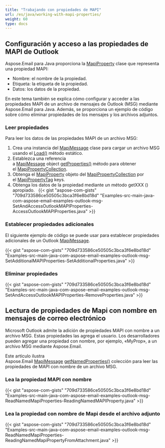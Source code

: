 ```yaml
---
title: "Trabajando con propiedades de MAPI"
url: /es/java/working-with-mapi-properties/
weight: 60
type: docs
---
```


## **Configuración y acceso a las propiedades de MAPI de Outlook**

Aspose.Email para Java proporciona la [MapiProperty](https://reference.aspose.com/email/java/com.aspose.email/mapiproperty/) clase que representa una propiedad MAPI:

- Nombre: el nombre de la propiedad.
- Etiqueta: la etiqueta de la propiedad.
- Datos: los datos de la propiedad.

En este tema también se explica cómo configurar y acceder a las propiedades MAPI de un archivo de mensajes de Outlook (MSG) mediante Aspose.Email para Java. Además, se proporciona un ejemplo de código sobre cómo eliminar propiedades de los mensajes y los archivos adjuntos.

### **Leer propiedades**

Para leer los datos de las propiedades MAPI de un archivo MSG:

1. Crea una instancia del [MapiMessage](https://reference.aspose.com/email/java/com.aspose.email/mapimessage/) clase para cargar un archivo MSG usando el [Load()](https://reference.aspose.com/email/java/com.aspose.email/mapimessage/#load-java.lang.String-) método estático.
2. Establezca una referencia a [MapiMessage](https://reference.aspose.com/email/java/com.aspose.email/mapimessage/) object [getProperties()](https://reference.aspose.com/email/java/com.aspose.email/mapimessage/#getProperties--) método para obtener el [MapiPropertyCollection](https://reference.aspose.com/email/java/com.aspose.email/mapipropertycollection/).
3. Obtenga el [MapiProperty](https://reference.aspose.com/email/java/com.aspose.email/mapiproperty/) objeto del [MapiPropertyCollection](https://reference.aspose.com/email/java/com.aspose.email/mapipropertycollection/) por el [MapiPropertyTag](https://reference.aspose.com/email/java/com.aspose.email/mapipropertytag/) keys.
4. Obtenga los datos de la propiedad mediante un método getXXX () apropiado.
 
{{< gist "aspose-com-gists" "709d733586ce50505c3bca3f6e8bd18d" "Examples-src-main-java-com-aspose-email-examples-outlook-msg-SetAndAccessOutlookMAPIProperties-AccessOutlookMAPIProperties.java" >}}

### **Establecer propiedades adicionales**

El siguiente ejemplo de código se puede usar para establecer propiedades adicionales de un Outlook [MapiMessage](https://reference.aspose.com/email/java/com.aspose.email/mapimessage/).

{{< gist "aspose-com-gists" "709d733586ce50505c3bca3f6e8bd18d" "Examples-src-main-java-com-aspose-email-examples-outlook-msg-SetAdditionalMAPIProperties-SetAdditionalProperties.java" >}}

### **Eliminar propiedades**

{{< gist "aspose-com-gists" "709d733586ce50505c3bca3f6e8bd18d" "Examples-src-main-java-com-aspose-email-examples-outlook-msg-SetAndAccessOutlookMAPIProperties-RemoveProperties.java" >}}

## **Lectura de propiedades de Mapi con nombre en mensajes de correo electrónico**

Microsoft Outlook admite la adición de propiedades MAPI con nombre a un archivo MSG. Estas propiedades las agrega el usuario. Los desarrolladores pueden agregar una propiedad con nombre, por ejemplo, «MyProp», a un archivo MSG mediante Aspose.Email.

Este artículo ilustra Aspose.Email [MapiMessage](https://reference.aspose.com/email/java/com.aspose.email/mapimessage/) [getNamedProperties()](https://reference.aspose.com/email/java/com.aspose.email/mapimessage/#getNamedProperties--) colección para leer las propiedades de MAPI con nombre de un archivo MSG.

### **Lea la propiedad MAPI con nombre**

{{< gist "aspose-com-gists" "709d733586ce50505c3bca3f6e8bd18d" "Examples-src-main-java-com-aspose-email-examples-outlook-msg-ReadNamedMapiProperties-ReadingNamedMAPIProperty.java" >}}

### **Lea la propiedad con nombre de Mapi desde el archivo adjunto**

{{< gist "aspose-com-gists" "709d733586ce50505c3bca3f6e8bd18d" "Examples-src-main-java-com-aspose-email-examples-outlook-msg-ReadNamedMapiProperties-ReadingNamedMapiPropertyFromAttachment.java" >}}
